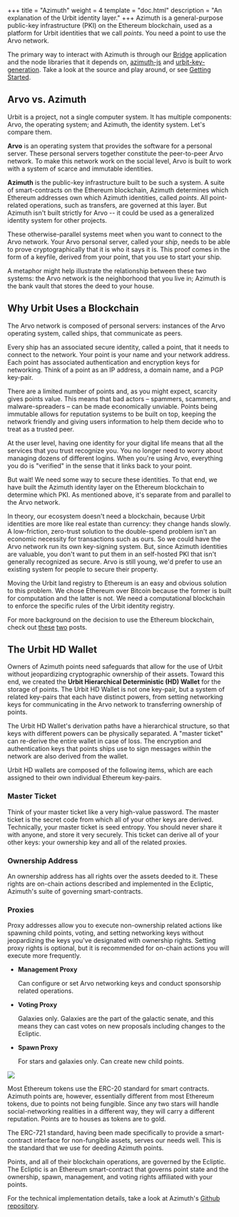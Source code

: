 +++
title = "Azimuth"
weight = 4
template = "doc.html"
description = "An explanation of the Urbit identity layer."
+++
Azimuth is a general-purpose public-key infrastructure (PKI) on the Ethereum blockchain, used as a platform for Urbit identities that we call _points_. You need a point to use the Arvo network.

The primary way to interact with Azimuth is through our [Bridge](https://github.com/urbit/bridge) application and the node libraries that it depends on, [azimuth-js](https://github.com/urbit/azimuth-js) and [urbit-key-generation](https://github.com/urbit/urbit-key-generation). Take a look at the source and play around, or see [Getting Started](/docs/getting-started).

## Arvo vs. Azimuth

Urbit is a project, not a single computer system. It has multiple components: Arvo, the operating system; and Azimuth, the identity system. Let's compare them.

**Arvo** is an operating system that provides the software for a personal server. These personal servers together constitute the peer-to-peer Arvo network. To make this network work on the social level, Arvo is built to work with a system of scarce and immutable identities.

**Azimuth** is the public-key infrastructure built to be such a system. A suite of smart-contracts on the Ethereum blockchain, Azimuth determines which Ethereum addresses own which Azimuth identities, called _points_. All point-related operations, such as transfers, are governed at this layer. But Azimuth isn't built strictly for Arvo -- it could be used as a generalized identity system for other projects.

These otherwise-parallel systems meet when you want to connect to the Arvo network. Your Arvo personal server, called your _ship_, needs to be able to prove cryptographically that it is who it says it is. This proof comes in the form of a keyfile, derived from your point, that you use to start your ship.

A metaphor might help illustrate the relationship between these two systems: the Arvo network is the neighborhood that you live in; Azimuth is the bank vault that stores the deed to your house.

## Why Urbit Uses a Blockchain

The Arvo network is composed of personal servers: instances of the Arvo operating system, called ships, that communicate as peers.

Every ship has an associated secure identity, called a point, that it needs to connect to the network. Your point is your name and your network address. Each point has associated authentication and encryption keys for networking. Think of a point as an IP address, a domain name, and a PGP key-pair.

There are a limited number of points and, as you might expect, scarcity gives points value. This means that bad actors – spammers, scammers, and malware-spreaders – can be made economically unviable. Points being immutable allows for reputation systems to be built on top, keeping the network friendly and giving users information to help them decide who to treat as a trusted peer.

At the user level, having one identity for your digital life means that all the services that you trust recognize you. You no longer need to worry about managing dozens of different logins. When you're using Arvo, everything you do is "verified" in the sense that it links back to your point.

But wait! We need some way to secure these identities. To that end, we have built the Azimuth identity layer on the Ethereum blockchain to determine which PKI. As mentioned above, it's separate from and parallel to the Arvo network.

In theory, our ecosystem doesn't need a blockchain, because Urbit identities are more like real estate than currency: they change hands slowly. A low-friction, zero-trust solution to the double-spend problem isn't an economic necessity for transactions such as ours. So we could have the Arvo network run its own key-signing system. But, since Azimuth identities are valuable, you don't want to put them in an self-hosted PKI that isn't generally recognized as secure. Arvo is still young, we'd prefer to use an existing system for people to secure their property.

Moving the Urbit land registry to Ethereum is an easy and obvious solution to this problem. We chose Ethereum over Bitcoin because the former is built for computation and the latter is not. We need a computational blockchain to enforce the specific rules of the Urbit identity registry.

For more background on the decision to use the Ethereum blockchain, check out [these](https://urbit.org/posts/essays/urbit-and-the-blockchain/) [two](https://urbit.org/posts/essays/bootstrapping-urbit-from-ethereum/) posts.

## The Urbit HD Wallet

Owners of Azimuth points need safeguards that allow for the use of Urbit without jeopardizing cryptographic ownership of their assets. Toward this end, we created the **Urbit Hierarchical Deterministic (HD) Wallet** for the storage of points. The Urbit HD Wallet is not one key-pair, but a system of related key-pairs that each have distinct powers, from setting networking keys for communicating in the Arvo network to transferring ownership of points.

The Urbit HD Wallet's derivation paths have a hierarchical structure, so that keys with different powers can be physically separated. A \"master ticket" can re-derive the entire wallet in case of loss. The encryption and authentication keys that points ships use to sign messages within the network are also derived from the wallet.

Urbit HD wallets are composed of the following items, which are each assigned to their own individual Ethereum key-pairs.

### Master Ticket

Think of your master ticket like a very high-value password. The master ticket is the secret code from which all of your other keys are derived. Technically, your master ticket is seed entropy. You should never share it with anyone, and store it very securely. This ticket can derive all of your other keys: your ownership key and all of the related proxies.

### Ownership Address

An ownership address has all rights over the assets deeded to it. These rights are on-chain actions described and implemented in the Ecliptic, Azimuth's suite of governing smart-contracts.

### Proxies

Proxy addresses allow you to execute non-ownership related actions like spawning child points, voting, and setting networking keys without jeopardizing the keys you've designated with ownership rights. Setting proxy rights is optional, but it is recommended for on-chain actions you will execute more frequently.

- **Management Proxy**

  Can configure or set Arvo networking keys and conduct sponsorship related
  operations.

- **Voting Proxy**

  Galaxies only. Galaxies are the part of the galactic senate, and this means
  they can cast votes on new proposals including changes to the Ecliptic.

- **Spawn Proxy**

  For stars and galaxies only. Can create new child points.

![](https://media.urbit.org/fora/proposals/UP-8.jpg)


Most Ethereum tokens use the ERC-20 standard for smart contracts. Azimuth points
are, however, essentially different from most Ethereum tokens, due to points not
being fungible. Since any two stars will handle social-networking realities in a
different way, they will carry a different reputation. Points are to houses as
tokens are to gold.

The ERC-721 standard, having been made specifically to provide a smart-contract
interface for non-fungible assets, serves our needs well. This is the standard
that we use for deeding Azimuth points.

Points, and all of their blockchain operations, are governed by the Ecliptic.
The Ecliptic is an Ethereum smart-contract that governs point state and the
ownership, spawn, management, and voting rights affiliated with your points.

For the technical implementation details, take a look at Azimuth's 
[Github repository](https://github.com/urbit/azimuth).

